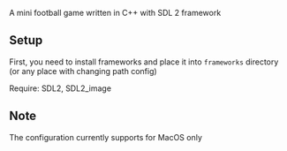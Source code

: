 A mini football game written in C++ with SDL 2 framework

## Setup

First, you need to install frameworks and place it into `frameworks` directory (or any place with changing path config)

Require: SDL2, SDL2_image

## Note

The configuration currently supports for MacOS only

